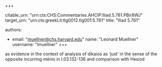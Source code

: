 +++


citable_urn: "urn:cts:CHS:Commentaries.AHCIP:Iliad.5.761.PBir8WJ"
target_urn: "urn:cts:greekLit:tlg0012.tlg001:5.761"
title: "Iliad 5.761"

authors:
- email: "muellner@chs.harvard.edu"
  name: "Leonard Muellner"
  username: "lmuellner"
+++

<p>as evidence in the context of analysis of dikaios as ‘just’ in the sense of the opposite incurring mēnis in I.03.132-136 and comparison with Hesiod</p>